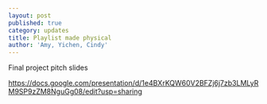 ```yaml
---
layout: post
published: true
category: updates
title: Playlist made physical
author: 'Amy, Yichen, Cindy'
---
```

Final project pitch slides

https://docs.google.com/presentation/d/1e4BXrKQW60V2BFZj6j7zb3LMLyRM9SP9zZM8NguGg08/edit?usp=sharing
